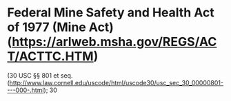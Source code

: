 # Federal Mine Safety and Health Act of 1977 (Mine Act) (https://arlweb.msha.gov/REGS/ACT/ACTTC.HTM)

(30 USC §§ 801 et seq.(http://www.law.cornell.edu/uscode/html/uscode30/usc_sec_30_00000801----000-.html); 30